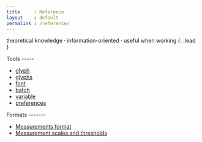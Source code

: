 ```yaml
---
title     : Reference
layout    : default
permalink : /reference/
---
```


theoretical knowledge · information-oriented · useful when working
{: .lead }

<div class='row'>
<div class='col' markdown='1'>
Tools
-----

- [glyph](tools/glyph)
- [glyphs](tools/glyphs)
- [font](tools/font)
- [batch](tools/batch)
- [variable](tools/variable)
- [preferences](tools/preferences)
</div>
<div class='col' markdown='1'>
Formats
-------

- [Measurements format](measurements-format)
- [Measurement scales and thresholds](measurement-scales-thresholds)
</div>
</div>
